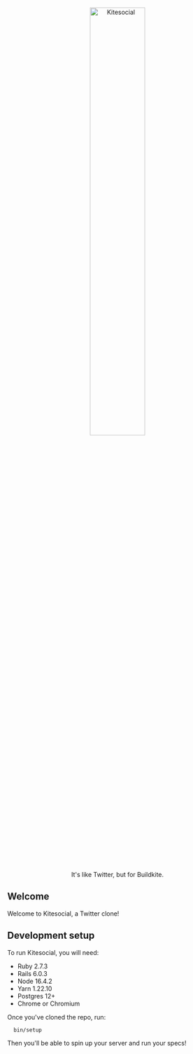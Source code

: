 <p align="center">
  <br/>
  <img src="app/assets/images/logo.png" alt="Kitesocial" width="50%" align="center"/>
  <br/>
  <br/>
  It's like Twitter, but for Buildkite.
  <br/>
</p>

## Welcome

Welcome to Kitesocial, a Twitter clone!

## Development setup

To run Kitesocial, you will need:

- Ruby 2.7.3
- Rails 6.0.3
- Node 16.4.2
- Yarn 1.22.10
- Postgres 12+
- Chrome or Chromium

Once you've cloned the repo, run:

```
  bin/setup
```

Then you'll be able to spin up your server and run your specs!

